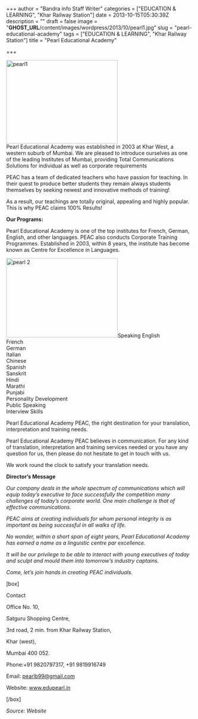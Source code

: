 +++
author = "Bandra info Staff Writer"
categories = ["EDUCATION &amp; LEARNING", "Khar Railway Station"]
date = 2013-10-15T05:30:39Z
description = ""
draft = false
image = "__GHOST_URL__/content/images/wordpress/2013/10/pearl1.jpg"
slug = "pearl-educational-academy"
tags = ["EDUCATION &amp; LEARNING", "Khar Railway Station"]
title = "Pearl Educational Academy"

+++


<p><a href="https://i1.wp.com/bandra.info/wp-content/uploads/2013/10/pearl1.jpg?ssl=1"><img loading="lazy" class="size-medium wp-image-4394 alignright" alt="pearl1" src="https://i1.wp.com/bandra.info/wp-content/uploads/2013/10/pearl1.jpg?resize=300%2C224&#038;ssl=1" width="300" height="224" srcset="https://i1.wp.com/bandra.info/wp-content/uploads/2013/10/pearl1.jpg?resize=300%2C224&amp;ssl=1 300w, https://i1.wp.com/bandra.info/wp-content/uploads/2013/10/pearl1.jpg?w=525&amp;ssl=1 525w" sizes="(max-width: 300px) 100vw, 300px" data-recalc-dims="1" /></a><br />
Pearl Educational Academy was established in 2003 at Khar West, a western suburb of Mumbai. We are pleased to introduce ourselves as one of the leading Institutes of Mumbai, providing Total Communications Solutions for individual as well as corporate requirements</p>
<p>PEAC has a team of dedicated teachers who have passion for teaching. In their quest to produce better students they remain always students themselves by seeking newest and innovative methods of training!</p>
<p>As a result, our teachings are totally original, appealing and highly popular. This is why PEAC claims 100% Results!</p>
<p><b>Our Programs:</b></p>
<p>Pearl Educational Academy is one of the top institutes for French, German, English, and other languages. PEAC also conducts Corporate Training Programmes. Established in 2003, within 8 years, the institute has become known as Centre for Excellence in Languages.</p>
<p><a href="https://i0.wp.com/bandra.info/wp-content/uploads/2013/10/pearl-2.jpg?ssl=1"><img loading="lazy" class="size-medium wp-image-4393 alignleft" alt="pearl 2" src="https://i0.wp.com/bandra.info/wp-content/uploads/2013/10/pearl-2.jpg?resize=300%2C213&#038;ssl=1" width="300" height="213" srcset="https://i0.wp.com/bandra.info/wp-content/uploads/2013/10/pearl-2.jpg?resize=300%2C213&amp;ssl=1 300w, https://i0.wp.com/bandra.info/wp-content/uploads/2013/10/pearl-2.jpg?w=559&amp;ssl=1 559w" sizes="(max-width: 300px) 100vw, 300px" data-recalc-dims="1" /></a>Speaking English<br />
French<br />
German<br />
Italian<br />
Chinese<br />
Spanish<br />
Sanskrit<br />
Hindi<br />
Marathi<br />
Punjabi<br />
Personality Development<br />
Public Speaking<br />
Interview Skills</p>
<p>Pearl Educational Academy PEAC, the right destination for your translation, interpretation and training needs.</p>
<p>Pearl Educational Academy PEAC believes in communication. For any kind of translation, interpretation and training services needed or you have any question for us, then please do not hesitate to get in touch with us.</p>
<p>We work round the clock to satisfy your translation needs.</p>
<p><b>Director&#8217;s Message</b></p>
<p><em>Our company deals in the whole spectrum of communications which will equip today&#8217;s executive to face successfully the competition many challenges of today&#8217;s corporate world. One main challenge is that of effective communications.</em></p>
<p><em>PEAC aims at creating individuals for whom personal integrity is as important as being successful in all walks of life.</em></p>
<p><em>No wonder, within a short span of eight years, Pearl Educational Academy has earned a name as a linguistic centre par excellence.</em></p>
<p><em>It will be our privilege to be able to interact with young executives of today and sculpt and mould them into tomorrow&#8217;s industry captains.</em></p>
<p><em>Come, let’s join hands in creating PEAC individuals.</em></p>
<p>[box]</p>
<p>Contact</p>
<p>Office No. 10,</p>
<p>Satguru Shopping Centre,</p>
<p>3rd road, 2 min. from Khar Railway Station,</p>
<p>Khar (west),</p>
<p>Mumbai 400 052.</p>
<p>Phone:+91 9820797317, +91 9819916749</p>
<p>Email: <a href="mailto:pearlb99@gmail.com" target="_blank">pearlb99@gmail.com</a></p>
<p>Website: <a href="https://www.edupearl.in/" target="_blank">www.edupearl.in</a></p>
<p>[/box]</p>
<p><em>Source: Website</em></p>



